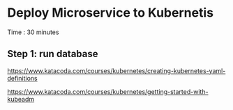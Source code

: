 # Deploy Microservice to Kubernetis  #
Time : 30 minutes

## Step 1: run database ##
https://www.katacoda.com/courses/kubernetes/creating-kubernetes-yaml-definitions

https://www.katacoda.com/courses/kubernetes/getting-started-with-kubeadm

